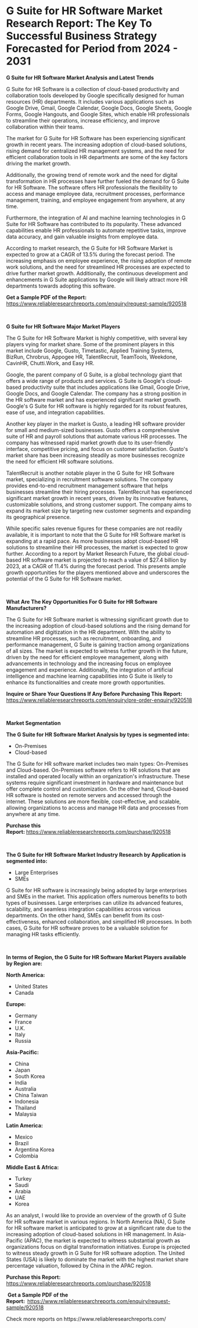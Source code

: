 <p><h1>G Suite for HR Software Market Research Report: The Key To Successful Business Strategy Forecasted for Period from 2024 - 2031</h1></p><p><strong>G Suite for HR Software Market Analysis and Latest Trends</strong></p>
<p><p>G Suite for HR Software is a collection of cloud-based productivity and collaboration tools developed by Google specifically designed for human resources (HR) departments. It includes various applications such as Google Drive, Gmail, Google Calendar, Google Docs, Google Sheets, Google Forms, Google Hangouts, and Google Sites, which enable HR professionals to streamline their operations, increase efficiency, and improve collaboration within their teams.</p><p>The market for G Suite for HR Software has been experiencing significant growth in recent years. The increasing adoption of cloud-based solutions, rising demand for centralized HR management systems, and the need for efficient collaboration tools in HR departments are some of the key factors driving the market growth.</p><p>Additionally, the growing trend of remote work and the need for digital transformation in HR processes have further fueled the demand for G Suite for HR Software. The software offers HR professionals the flexibility to access and manage employee data, recruitment processes, performance management, training, and employee engagement from anywhere, at any time.</p><p>Furthermore, the integration of AI and machine learning technologies in G Suite for HR Software has contributed to its popularity. These advanced capabilities enable HR professionals to automate repetitive tasks, improve data accuracy, and gain valuable insights from employee data.</p><p>According to market research, the G Suite for HR Software Market is expected to grow at a CAGR of 13.5% during the forecast period. The increasing emphasis on employee experience, the rising adoption of remote work solutions, and the need for streamlined HR processes are expected to drive further market growth. Additionally, the continuous development and enhancements in G Suite applications by Google will likely attract more HR departments towards adopting this software.</p></p>
<p><strong>Get a Sample PDF of the Report:&nbsp;</strong> <a href="https://www.reliableresearchreports.com/enquiry/request-sample/920518">https://www.reliableresearchreports.com/enquiry/request-sample/920518</a></p>
<p>&nbsp;</p>
<p><strong>G Suite for HR Software Major Market Players</strong></p>
<p><p>The G Suite for HR Software Market is highly competitive, with several key players vying for market share. Some of the prominent players in this market include Google, Gusto, Timetastic, Applied Training Systems, BizRun, Chrobrus, Appogee HR, TalentRecruit, TeamTools, Weekdone, CavinHR, Chutti.Work, and Easy HR. </p><p>Google, the parent company of G Suite, is a global technology giant that offers a wide range of products and services. G Suite is Google's cloud-based productivity suite that includes applications like Gmail, Google Drive, Google Docs, and Google Calendar. The company has a strong position in the HR software market and has experienced significant market growth. Google's G Suite for HR software is highly regarded for its robust features, ease of use, and integration capabilities.</p><p>Another key player in the market is Gusto, a leading HR software provider for small and medium-sized businesses. Gusto offers a comprehensive suite of HR and payroll solutions that automate various HR processes. The company has witnessed rapid market growth due to its user-friendly interface, competitive pricing, and focus on customer satisfaction. Gusto's market share has been increasing steadily as more businesses recognize the need for efficient HR software solutions.</p><p>TalentRecruit is another notable player in the G Suite for HR Software market, specializing in recruitment software solutions. The company provides end-to-end recruitment management software that helps businesses streamline their hiring processes. TalentRecruit has experienced significant market growth in recent years, driven by its innovative features, customizable solutions, and strong customer support. The company aims to expand its market size by targeting new customer segments and expanding its geographical presence.</p><p>While specific sales revenue figures for these companies are not readily available, it is important to note that the G Suite for HR Software market is expanding at a rapid pace. As more businesses adopt cloud-based HR solutions to streamline their HR processes, the market is expected to grow further. According to a report by Market Research Future, the global cloud-based HR software market is projected to reach a value of $27.4 billion by 2023, at a CAGR of 11.4% during the forecast period. This presents ample growth opportunities for the players mentioned above and underscores the potential of the G Suite for HR Software market.</p></p>
<p>&nbsp;</p>
<p><strong>What Are The Key Opportunities For G Suite for HR Software Manufacturers?</strong></p>
<p><p>The G Suite for HR Software market is witnessing significant growth due to the increasing adoption of cloud-based solutions and the rising demand for automation and digitization in the HR department. With the ability to streamline HR processes, such as recruitment, onboarding, and performance management, G Suite is gaining traction among organizations of all sizes. The market is expected to witness further growth in the future, driven by the need for efficient employee management, along with advancements in technology and the increasing focus on employee engagement and experience. Additionally, the integration of artificial intelligence and machine learning capabilities into G Suite is likely to enhance its functionalities and create more growth opportunities.</p></p>
<p><strong>Inquire or Share Your Questions If Any Before Purchasing This Report:</strong> <a href="https://www.reliableresearchreports.com/enquiry/pre-order-enquiry/920518">https://www.reliableresearchreports.com/enquiry/pre-order-enquiry/920518</a></p>
<p>&nbsp;</p>
<p><strong>Market Segmentation</strong></p>
<p><strong>The G Suite for HR Software Market Analysis by types is segmented into:</strong></p>
<p><ul><li>On-Premises</li><li>Cloud-based</li></ul></p>
<p><p>The G Suite for HR software market includes two main types: On-Premises and Cloud-based. On-Premises software refers to HR solutions that are installed and operated locally within an organization's infrastructure. These systems require significant investment in hardware and maintenance but offer complete control and customization. On the other hand, Cloud-based HR software is hosted on remote servers and accessed through the internet. These solutions are more flexible, cost-effective, and scalable, allowing organizations to access and manage HR data and processes from anywhere at any time.</p></p>
<p><strong>Purchase this Report:&nbsp;</strong><a href="https://www.reliableresearchreports.com/purchase/920518">https://www.reliableresearchreports.com/purchase/920518</a></p>
<p>&nbsp;</p>
<p><strong>The G Suite for HR Software Market Industry Research by Application is segmented into:</strong></p>
<p><ul><li>Large Enterprises</li><li>SMEs</li></ul></p>
<p><p>G Suite for HR software is increasingly being adopted by large enterprises and SMEs in the market. This application offers numerous benefits to both types of businesses. Large enterprises can utilize its advanced features, scalability, and seamless integration capabilities across various departments. On the other hand, SMEs can benefit from its cost-effectiveness, enhanced collaboration, and simplified HR processes. In both cases, G Suite for HR software proves to be a valuable solution for managing HR tasks efficiently.</p></p>
<p>&nbsp;</p>
<p><strong>In terms of Region, the G Suite for HR Software Market Players available by Region are:</strong></p>
<p>
    <p> <strong> North America: </strong>
        <ul>
            <li>United States</li>
            <li>Canada</li>
        </ul>
        </p> 
    <p> <strong> Europe: </strong>
        <ul>
            <li>Germany</li>
            <li>France</li>
            <li>U.K.</li>
            <li>Italy</li>
            <li>Russia</li>
        </ul>
        </p> 
    <p> <strong> Asia-Pacific: </strong>
        <ul>
            <li>China</li>
            <li>Japan</li>
            <li>South Korea</li>
            <li>India</li>
            <li>Australia</li>
            <li>China Taiwan</li>
            <li>Indonesia</li>
            <li>Thailand</li>
            <li>Malaysia</li>
        </ul>
        </p> 
    <p> <strong> Latin America: </strong>
        <ul>
            <li>Mexico</li>
            <li>Brazil</li>
            <li>Argentina Korea</li>
            <li>Colombia</li>
        </ul>
        </p> 
    <p> <strong> Middle East & Africa: </strong>
        <ul>
            <li>Turkey</li>
            <li>Saudi</li>
            <li>Arabia</li>
            <li>UAE</li>
            <li>Korea</li>
        </ul>
    </p>
    </p>
<p><p>As an analyst, I would like to provide an overview of the growth of G Suite for HR software market in various regions. In North America (NA), G Suite for HR software market is anticipated to grow at a significant rate due to the increasing adoption of cloud-based solutions in HR management. In Asia-Pacific (APAC), the market is expected to witness substantial growth as organizations focus on digital transformation initiatives. Europe is projected to witness steady growth in G Suite for HR software adoption. The United States (USA) is likely to dominate the market with the highest market share percentage valuation, followed by China in the APAC region.</p></p>
<p><strong>Purchase this Report: </strong><a href="https://www.reliableresearchreports.com/purchase/920518">https://www.reliableresearchreports.com/purchase/920518</a></p>
<p>&nbsp;<strong>Get a Sample PDF of the Report:&nbsp;&nbsp;</strong><a href="https://www.reliableresearchreports.com/enquiry/request-sample/920518">https://www.reliableresearchreports.com/enquiry/request-sample/920518</a></p>
<p><strong></strong></p>
<p>Check more reports on https://www.reliableresearchreports.com/</p>
